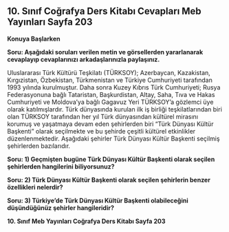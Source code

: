 ## 10. Sınıf Coğrafya Ders Kitabı Cevapları Meb Yayınları Sayfa 203

**Konuya Başlarken**

**Soru: Aşağıdaki soruları verilen metin ve görsellerden yararlanarak cevaplayıp cevaplarınızı arkadaşlarınızla paylaşınız.**

Uluslararası Türk Kültürü Teşkilatı (TÜRKSOY); Azerbaycan, Kazakistan, Kırgızistan, Özbekistan, Türkmenistan ve Türkiye Cumhuriyeti tarafından 1993 yılında kurulmuştur. Daha sonra Kuzey Kıbrıs Türk Cumhuriyeti; Rusya Federasyonuna bağlı Tataristan, Başkurdistan, Altay, Saha, Tıva ve Hakas Cumhuriyeti ve Moldova’ya bağlı Gagavuz Yeri TÜRKSOY’a gözlemci üye olarak katılmışlardır. Türk dünyasında kurulan ilk iş birliği teşkilatlarından biri olan TÜRKSOY tarafından her yıl Türk dünyasından kültürel mirasını korumuş ve yaşatmaya devam eden şehirlerden biri “Türk Dünyası Kültür Başkenti” olarak seçilmekte ve bu şehirde çeşitli kültürel etkinlikler düzenlenmektedir. Aşağıdaki şehirler Türk Dünyası Kültür Başkenti seçilmiş şehirlerden bazılarıdır.

**Soru: 1) Geçmişten bugüne Türk Dünyası Kültür Başkenti olarak seçilen şehirlerden hangilerini biliyorsunuz?**

**Soru: 2) Türk Dünyası Kültür Başkenti olarak seçilen şehirlerin benzer özellikleri nelerdir?**

**Soru: 3) Türkiye’de Türk Dünyası Kültür Başkenti olabileceğini düşündüğünüz şehirler hangileridir?**

**10. Sınıf Meb Yayınları Coğrafya Ders Kitabı Sayfa 203**